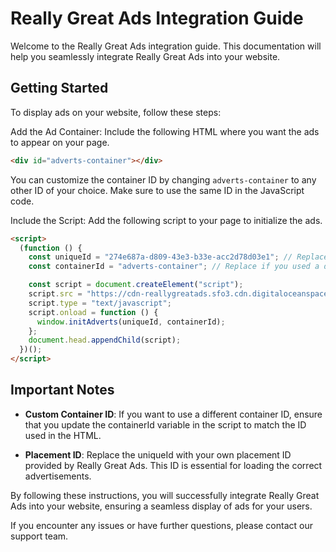 # Really Great Ads Integration Guide

Welcome to the Really Great Ads integration guide. This documentation will help you seamlessly integrate Really Great Ads into your website.

## Getting Started

To display ads on your website, follow these steps:

Add the Ad Container: Include the following HTML where you want the ads to appear on your page.

```html
<div id="adverts-container"></div>
```

You can customize the container ID by changing `adverts-container` to any other ID of your choice. Make sure to use the same ID in the JavaScript code.

Include the Script: Add the following script to your page to initialize the ads.

```html
<script>
  (function () {
    const uniqueId = "274e687a-d809-43e3-b33e-acc2d78d03e1"; // Replace with your own placement ID
    const containerId = "adverts-container"; // Replace if you used a different ID in the HTML

    const script = document.createElement("script");
    script.src = "https://cdn-reallygreatads.sfo3.cdn.digitaloceanspaces.com/script.min.js";
    script.type = "text/javascript";
    script.onload = function () {
      window.initAdverts(uniqueId, containerId);
    };
    document.head.appendChild(script);
  })();
</script>
```

## Important Notes

- **Custom Container ID**: If you want to use a different container ID, ensure that you update the containerId variable in the script to match the ID used in the HTML.

- **Placement ID**: Replace the uniqueId with your own placement ID provided by Really Great Ads. This ID is essential for loading the correct advertisements.

By following these instructions, you will successfully integrate Really Great Ads into your website, ensuring a seamless display of ads for your users.

If you encounter any issues or have further questions, please contact our support team.

